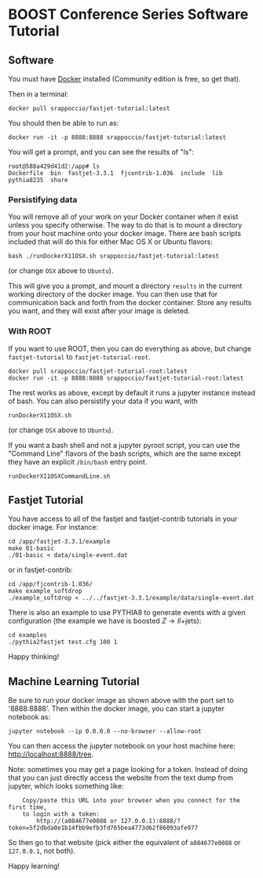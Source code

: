 # BOOST Conference Series Software Tutorial



## Software

You must have [Docker](https://www.docker.com/community-edition) installed (Community edition is free, so get that).

Then in a terminal:

```
docker pull srappoccio/fastjet-tutorial:latest
```


You should then be able to run as:

```
docker run -it -p 8888:8888 srappoccio/fastjet-tutorial:latest
```

You will get a prompt, and you can see the results of "ls":

```
root@588a429d41d2:/app# ls
Dockerfile  bin  fastjet-3.3.1  fjcontrib-1.036  include  lib  pythia8235  share
```

### Persistifying data

You will remove all of your work on your Docker container when it
exist unless you specify otherwise. The way to do that is to mount a
directory from your host machine onto your docker image. There are
bash scripts included that will do this for either Mac OS X or Ubuntu
flavors:



```
bash ./runDockerX11OSX.sh srappoccio/fastjet-tutorial:latest
```

(or change ```OSX``` above to ```Ubuntu```). 

This will give you a prompt, and mount a directory ```results``` in
the current working directory of the docker image. You can then use
that for communication back and forth from the docker container. Store
any results you want, and they will exist after your image is
deleted.

### With ROOT

If you want to use ROOT, then you can do everything as above, but
change ```fastjet-tutorial``` to ```fastjet-tutorial-root```.

```
docker pull srappoccio/fastjet-tutorial-root:latest
docker run -it -p 8888:8888 srappoccio/fastjet-tutorial-root:latest
```

The rest
works as above, except by default it runs a jupyter instance instead
of bash. You can also persistify your data if you want, with

```
runDockerX11OSX.sh
```

(or change ```OSX``` above to ```Ubuntu```). 

If you want a bash shell and not a jupyter pyroot script, you can use
the "Command Line" flavors of the bash scripts, which are the same
except they have an explicit ```/bin/bash``` entry point. 

```
runDockerX11OSXCommandLine.sh
```


## Fastjet Tutorial

You have access to all of the fastjet and fastjet-contrib tutorials in your docker image. For instance:


```
cd /app/fastjet-3.3.1/example
make 01-basic
./01-basic < data/single-event.dat
```

or in fastjet-contrib:
```
cd /app/fjcontrib-1.036/
make example_softdrop
./example_softdrop < ../../fastjet-3.3.1/example/data/single-event.dat
```


There is also an example to use PYTHIA8 to generate events with a given configuration (the example we have is boosted $Z\rightarrow ll+$jets):

```
cd examples
./pythia2fastjet test.cfg 100 1
```

Happy thinking!


## Machine Learning Tutorial

Be sure to run your docker image as shown above with the port set to '8888:8888'. Then within the docker image, you can start a jupyter notebook as:

```
jupyter notebook --ip 0.0.0.0 --no-browser --allow-root
```

You can then access the jupyter notebook on your host machine here: [http://localhost:8888/tree](http://localhost:8888/tree).

Note: sometimes you may get a page looking for a token. Instead of doing that you can just directly access the website from the text dump from jupyter, which looks something like:

```
    Copy/paste this URL into your browser when you connect for the first time,
    to login with a token:
        http://(a084677e0088 or 127.0.0.1):8888/?token=5f2dbda0e1b14fbb9efb3fd765bea4773d62f86093afe977
```

So then go to that website (pick either the equivalent of `a084677e0088` or `127.0.0.1`, not both). 

Happy learning! 
